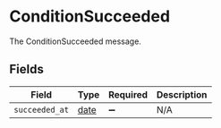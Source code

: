 # ConditionSucceeded

The ConditionSucceeded message.


## Fields

| Field                                                                | Type                                                                 | Required                                                             | Description                                                          |
| -------------------------------------------------------------------- | -------------------------------------------------------------------- | -------------------------------------------------------------------- | -------------------------------------------------------------------- |
| `succeeded_at`                                                       | [date](https://docs.python.org/3/library/datetime.html#date-objects) | :heavy_minus_sign:                                                   | N/A                                                                  |